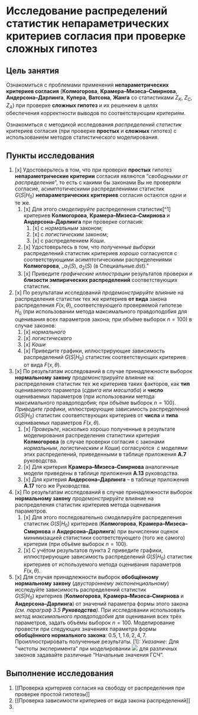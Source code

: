 # Исследование распределений статистик непараметрических критериев согласия при проверке сложных гипотез

## Цель занятия

Ознакомиться с проблемами применения __непараметрических критериев согласия__ (__Колмогорова__, __Крамера–Мизеса–Смирнова__, __Андерсона–Дарлинга__, __Купера__, __Ватсона__, __Жанга__ со статистиками $Z_K$, $Z_C$, $Z_A$) при проверке __сложных гипотез__ и их решением в целях обеспечения корректности выводов по соответствующим критериям.

Ознакомиться с методикой исследования _распределений статистик_ критериев согласия (при проверке __простых__ и __сложных__ гипотез) с использованием методов статистического моделирования.

## Пункты исследования

1. [x] Удостоверьтесь в том, что при проверке **простых** гипотез __непараметрические критерии__ согласия являются “_свободными от распределения_”, то есть с какими бы законами Вы не проверяли согласие, асимптотическими распределениями статистик $G(S|H_0)$ __непараметрических критериев__ согласия остаются одни и те же. 
	1. [x] Для этого _смоделируйте_ распределения статистик[^1] критериев __Колмогорова__, __Крамера–Мизеса–Смирнова__ и __Андерсона–Дарлинга__ при проверке согласия: 
		1. [x]  с _нормальным_ законом; 
		2. [x] с _логистическим_ законом; 
		3. [x] с распределением _Коши_.
	2. [x] Удостоверьтесь в том, что _полученные выборки_ распределений статистик критериев _хорошо_ согласуются с соответствующими асимптотическими распределениями __Колмогорова__, _$a_1(S)$, $a_2(S)$ (в Специальные.dst).”
	3. [x] Приведите _графические иллюстрации_ результатов проверки и __близости эмпирических распределений__ соответствующих статистик.
2. [x] По результатам исследований _продемонстрируйте_ влияние на распределения статистик тех же критериев **от вида** закона распределения $F(x,\theta)$, соответствующего проверяемой гипотезе $H_0$ (при использовании метода максимального правдоподобия для оценивания всех параметров закона; при объёме выборок $n=100$) в случае законов: 
	1. [x] _нормального_ 
	2. [x] _логистического_ 
	3. [x] _Коши_  
	5. [x] Приведите графики, иллюстрирующие зависимость распределений $G(S|H_0)$ статистик соответствующих критериев от вида $F(x,\theta)$.
3. [x] По результатам исследований в случае принадлежности выборок __нормальному закону__ _продемонстрируйте_ влияние на распределения статистик тех же критериев таких факторов, как __тип__ оцениваемого параметра (_сдвига_ или _масштаба_) и __число__ оцениваемых параметров (при использовании метода максимального правдоподобия; при объёме выборок $n=100$). _Приведите графики_, иллюстрирующие зависимость распределений $G(S|H_0)$ статистик соответствующих критериев от __числа__ и __типа__ оцениваемых параметров $F(x,\theta)$.
	1. [x] _Проверьте_, насколько хорошо полученные в результате моделирования распределения статистики критерия __Колмогорова__ (в случае проверки согласия с законами _нормальным_, _логистическим_ и _Коши_) согласуются  с моделями этих распределений, приведенными в таблице приложения __А.7__ руководства.
	2. [x] Для критерия __Крамера–Мизеса–Смирнова__ аналогичные модели приведены в таблице приложения __А.13__ руководства.
	3. [x] Для критерия __Андерсона–Дарлинга__ – в таблице приложения __А.17__ того же Руководства.
4. [x] По результатам исследований в случае принадлежности выборок __нормальному закону__ _продемонстрируйте_ влияние на распределения статистик критериев метода оценивания параметров. 
	1. [x] Для этого последовательно смоделируйте распределения статистик $G(S|H_0)$ критериев (__Колмогорова__, __Крамера–Мизеса–Смирнова__ и __Андерсона–Дарлинга__) при вычислении оценок минимизацией статистики соответствующего (того же самого) критерия (при объёме выборок $n=100$). 
	2. [x] С учётом результатов пункта $2$ приведите графики, иллюстрирующие зависимость распределений $G(S|H_0)$ статистик критериев от используемого метода оценивания параметров $F(x,\theta)$.
5. [x] Для случая принадлежности выборок __обобщённому нормальному закону__ (_двустороннему экспоненциальному_) исследуйте зависимость распределений статистик $G(S|H_0)$ критериев (__Колмогорова__, __Крамера–Мизеса–Смирнова__ и __Андерсона–Дарлинга__) от значений параметра формы этого закона _(см. параграф 3.5 **Руководства**)_. При исследовании использовать _метод максимального правдоподобия_ для оценивания всех трёх параметров, задать объёмы выборок $n=100$. Моделирование провести при следующих значениях параметра формы __обобщённого нормального закона__: $0.5, 1, 1.6, 2, 4, 7$. Проиллюстрировать полученные результаты.
[1]: _Указание_: Для “чистоты эксперимента” при моделировании ![](file:///C:\Users\compl\AppData\Local\Temp\msohtmlclip1\01\clip_image002.gif) для различных законов задавайте различные “Начальные значения ГСЧ”.

## Выполнение исследования

1. [[Проверка критериев согласия на свободу от распределения при проверке простой гипотезы]]
2. [[Проверка зависимости критериев от вида закона распределений]]
3. 